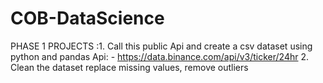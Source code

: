 # COB-DataScience
PHASE 1 PROJECTS :1. Call this public Api and create a csv dataset using python and pandas Api: - https://data.binance.com/api/v3/ticker/24hr  2. Clean the dataset replace missing values, remove outliers  
